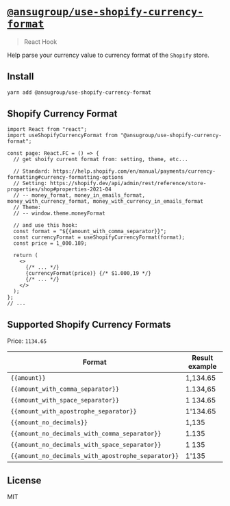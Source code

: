 # [`@ansugroup/use-shopify-currency-format`](https://www.npmjs.com/package/@ansugroup/use-shopify-currency-format)

> React Hook

Help parse your currency value to currency format of the `Shopify` store.

## Install

```bash
yarn add @ansugroup/use-shopify-currency-format
```

## Shopify Currency Format

```tsx
import React from "react";
import useShopifyCurrencyFormat from "@ansugroup/use-shopify-currency-format";

const page: React.FC = () => {
  // get shoify current format from: setting, theme, etc...

  // Standard: https://help.shopify.com/en/manual/payments/currency-formatting#currency-formatting-options
  // Setting: https://shopify.dev/api/admin/rest/reference/store-properties/shop#properties-2021-04
  // -- money_format, money_in_emails_format, money_with_currency_format, money_with_currency_in_emails_format
  // Theme:
  // -- window.theme.moneyFormat

  // and use this hook:
  const format = "${{amount_with_comma_separator}}";
  const currencyFormat = useShopifyCurrencyFormat(format);
  const price = 1_000.189;

  return (
    <>
      {/* ... */}
      {currencyFormat(price)} {/* $1.000,19 */}
      {/* ... */}
    </>
  );
};
// ...
```

## Supported Shopify Currency Formats

Price: `1134.65`

| Format                                             | Result example |
| -------------------------------------------------- | -------------- |
| `{{amount}}`                                       | 1,134.65       |
| `{{amount_with_comma_separator}}`                  | 1.134,65       |
| `{{amount_with_space_separator}}`                  | 1 134.65       |
| `{{amount_with_apostrophe_separator}}`             | 1'134.65       |
| `{{amount_no_decimals}}`                           | 1,135          |
| `{{amount_no_decimals_with_comma_separator}}`      | 1.135          |
| `{{amount_no_decimals_with_space_separator}}`      | 1 135          |
| `{{amount_no_decimals_with_apostrophe_separator}}` | 1'135          |

## License

MIT
